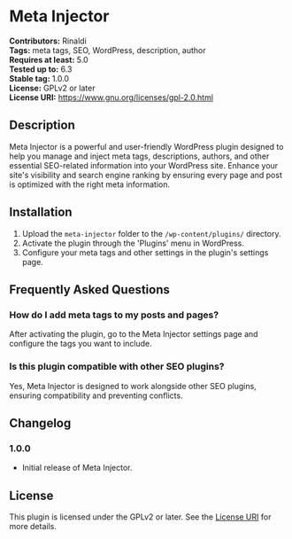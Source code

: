 # Meta Injector

**Contributors:** Rinaldi  
**Tags:** meta tags, SEO, WordPress, description, author  
**Requires at least:** 5.0  
**Tested up to:** 6.3  
**Stable tag:** 1.0.0  
**License:** GPLv2 or later  
**License URI:** https://www.gnu.org/licenses/gpl-2.0.html

## Description

Meta Injector is a powerful and user-friendly WordPress plugin designed to help you manage and inject meta tags, descriptions, authors, and other essential SEO-related information into your WordPress site. Enhance your site's visibility and search engine ranking by ensuring every page and post is optimized with the right meta information.

## Installation

1. Upload the `meta-injector` folder to the `/wp-content/plugins/` directory.
2. Activate the plugin through the 'Plugins' menu in WordPress.
3. Configure your meta tags and other settings in the plugin's settings page.

## Frequently Asked Questions

### How do I add meta tags to my posts and pages?

After activating the plugin, go to the Meta Injector settings page and configure the tags you want to include.

### Is this plugin compatible with other SEO plugins?

Yes, Meta Injector is designed to work alongside other SEO plugins, ensuring compatibility and preventing conflicts.

## Changelog

### 1.0.0

* Initial release of Meta Injector.

## License

This plugin is licensed under the GPLv2 or later. See the [License URI](https://www.gnu.org/licenses/gpl-2.0.html) for more details.
